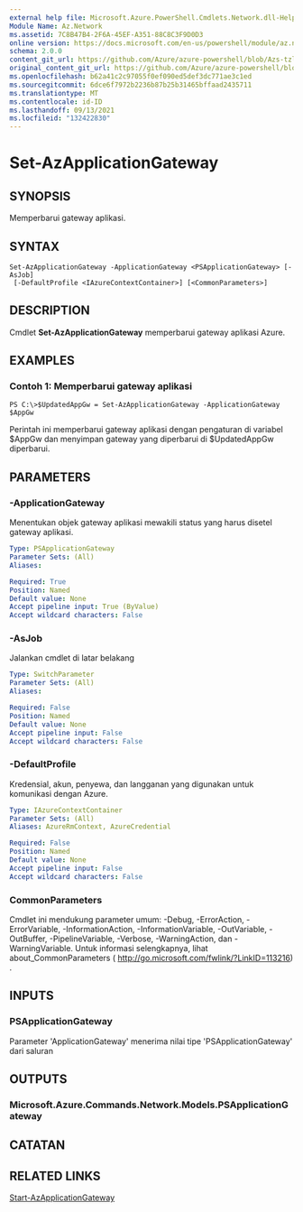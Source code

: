 ```yaml
---
external help file: Microsoft.Azure.PowerShell.Cmdlets.Network.dll-Help.xml
Module Name: Az.Network
ms.assetid: 7C8B47B4-2F6A-45EF-A351-88C8C3F9D0D3
online version: https://docs.microsoft.com/en-us/powershell/module/az.network/set-azapplicationgateway
schema: 2.0.0
content_git_url: https://github.com/Azure/azure-powershell/blob/Azs-tzl/src/Network/Network/help/Set-AzApplicationGateway.md
original_content_git_url: https://github.com/Azure/azure-powershell/blob/Azs-tzl/src/Network/Network/help/Set-AzApplicationGateway.md
ms.openlocfilehash: b62a41c2c97055f0ef090ed5def3dc771ae3c1ed
ms.sourcegitcommit: 6dce6f7972b2236b87b25b31465bffaad2435711
ms.translationtype: MT
ms.contentlocale: id-ID
ms.lasthandoff: 09/13/2021
ms.locfileid: "132422830"
---
```

# Set-AzApplicationGateway

## SYNOPSIS
Memperbarui gateway aplikasi.

## SYNTAX

```
Set-AzApplicationGateway -ApplicationGateway <PSApplicationGateway> [-AsJob]
 [-DefaultProfile <IAzureContextContainer>] [<CommonParameters>]
```

## DESCRIPTION
Cmdlet **Set-AzApplicationGateway** memperbarui gateway aplikasi Azure.

## EXAMPLES

### Contoh 1: Memperbarui gateway aplikasi
```
PS C:\>$UpdatedAppGw = Set-AzApplicationGateway -ApplicationGateway $AppGw
```

Perintah ini memperbarui gateway aplikasi dengan pengaturan di variabel $AppGw dan menyimpan gateway yang diperbarui di $UpdatedAppGw diperbarui.

## PARAMETERS

### -ApplicationGateway
Menentukan objek gateway aplikasi mewakili status yang harus disetel gateway aplikasi.

```yaml
Type: PSApplicationGateway
Parameter Sets: (All)
Aliases: 

Required: True
Position: Named
Default value: None
Accept pipeline input: True (ByValue)
Accept wildcard characters: False
```

### -AsJob
Jalankan cmdlet di latar belakang

```yaml
Type: SwitchParameter
Parameter Sets: (All)
Aliases: 

Required: False
Position: Named
Default value: None
Accept pipeline input: False
Accept wildcard characters: False
```

### -DefaultProfile
Kredensial, akun, penyewa, dan langganan yang digunakan untuk komunikasi dengan Azure.

```yaml
Type: IAzureContextContainer
Parameter Sets: (All)
Aliases: AzureRmContext, AzureCredential

Required: False
Position: Named
Default value: None
Accept pipeline input: False
Accept wildcard characters: False
```

### CommonParameters
Cmdlet ini mendukung parameter umum: -Debug, -ErrorAction, -ErrorVariable, -InformationAction, -InformationVariable, -OutVariable, -OutBuffer, -PipelineVariable, -Verbose, -WarningAction, dan -WarningVariable. Untuk informasi selengkapnya, lihat about_CommonParameters ( http://go.microsoft.com/fwlink/?LinkID=113216) .

## INPUTS

### PSApplicationGateway
Parameter 'ApplicationGateway' menerima nilai tipe 'PSApplicationGateway' dari saluran

## OUTPUTS

### Microsoft.Azure.Commands.Network.Models.PSApplicationGateway

## CATATAN

## RELATED LINKS

[Start-AzApplicationGateway](./Start-AzApplicationGateway.md)


